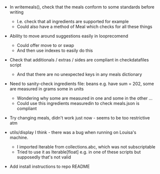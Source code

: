 * In writemeals(), check that the meals conform to some standards before writing
    - I.e. check that all ingredients are supported for example
    - Could also have a method of Meal which checks for all these things
* Ability to move around suggestions easily in looprecomend
    - Could offer move to or swap
    - And then use indexes to easily do this
* Check that additionals / extras / sides are compliant in checkdatafiles script
    - And that there are no unexpected keys in any meals dictionary
* Need to sanity-check ingredients file: beans e.g. have sum = 202, some are measured in grams some in units
    - Wondering why some are measured in one and some in the other ...
    - Could use this ingredients measuredin to check meals.json is compliant
* Try changing meals, didn't work just now - seems to be too restrictive atm

* utils/display I think - there was a bug when running on Louisa's machine.
    - I imported Iterable from collections.abc, which was not subscriptable
    - Tried to use it as Iterable[float] e.g. in one of these scripts but supposedly that's not valid

* Add install instructions to repo README 
